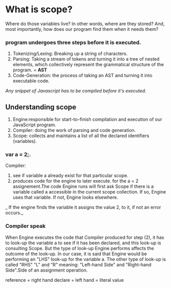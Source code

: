 # What is scope?

Where do those variables live? In other words, where are they stored? And, most importantly, 
how does our program find them when it needs them?

### program undergoes three steps before it is executed.
1. Tokenizing/Lexing: Breaking up a string of characters.
2. Parsing: Taking a stream of tokens  and turning it into a tree of nested elements, which collectively represent 
the grammatical structure of the program. = **AST**
3. Code-Generation: the process of taking an AST and turning it into executable code.

_Any snippet of Javascript has to be compiled before it's executed._

## Understanding scope

1. Engine:responsible for start-to-finish compilation and execution of our JavaScript program.
2. Compiler: doing the work of parsing and code generation.
3. Scope: collects and maintains a list of all the declared identifiers (variables).

### var a = 2;.


Compiler:
1. see if variable a already exist for that particular scope.
2. produces code for the engine to later execute. for the a = 2 assignement.The code Engine runs will first ask Scope if there is a variable called a accessible in the current scope collection. 
If so, Engine uses that variable. If not, Engine looks elsewhere.

_ If the engine finds the variable it assigns the value 2, to it, if not an error occurs._

### Compiler speak

When Engine executes the code that Compiler produced for step (2), it has to look-up the variable a to see if it has been declared, 
and this look-up is consulting Scope. But the type of look-up Engine performs affects the outcome of the look-up.
In our case, it is said that Engine would be performing an "LHS" look-up for the variable a. 
The other type of look-up is called "RHS"
 "L" and "R" meaning: "Left-hand Side" and "Right-hand Side".Side of an assignment operation.

reference = right hand
declare = left hand = literal value 
